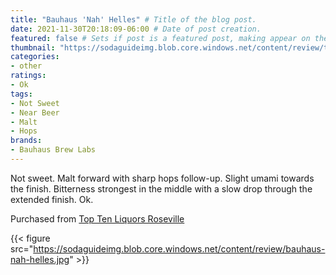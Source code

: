 ```yaml
---
title: "Bauhaus 'Nah' Helles" # Title of the blog post.
date: 2021-11-30T20:18:09-06:00 # Date of post creation.
featured: false # Sets if post is a featured post, making appear on the home page side bar.
thumbnail: "https://sodaguideimg.blob.core.windows.net/content/review/thumbs/bauhaus-nah-helles.jpg" # Sets thumbnail image appearing inside card on homepage.
categories:
- other
ratings:
- Ok
tags:
- Not Sweet
- Near Beer
- Malt
- Hops
brands:
- Bauhaus Brew Labs
---
```


Not sweet. Malt forward with sharp hops follow-up. Slight umami towards the finish. Bitterness strongest in the middle with a slow drop through the extended finish. Ok.

Purchased from [Top Ten Liquors Roseville](https://toptenliquors.com)

{{< figure src="https://sodaguideimg.blob.core.windows.net/content/review/bauhaus-nah-helles.jpg" >}}